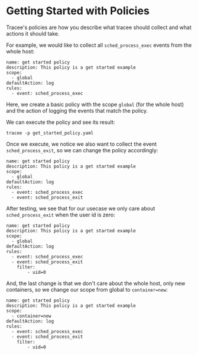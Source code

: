 # Getting Started with Policies

Tracee's policies are how you describe what tracee should collect and what actions it should take.

For example, we would like to collect all `sched_process_exec` events from the whole host:

```
name: get started policy
description: This policy is a get started example
scope:
  - global
defaultAction: log
rules:
  - event: sched_process_exec
```

Here, we create a basic policy with the scope `global` (for the whole host) and the action of logging the events that match the policy.

We can execute the policy and see its result:
```
tracee -p get_started_policy.yaml
```

Once we execute, we notice we also want to collect the event `sched_process_exit`, so we can change the policy accordingly:

```
name: get started policy
description: This policy is a get started example
scope:
  - global
defaultAction: log
rules:
  - event: sched_process_exec
  - event: sched_process_exit
```

After testing, we see that for our usecase we only care about `sched_process_exit` when the user id is zero:

```
name: get started policy
description: This policy is a get started example
scope:
  - global
defaultAction: log
rules:
  - event: sched_process_exec
  - event: sched_process_exit
    filter:
        - uid=0 
```

And, the last change is that we don't care about the whole host, only new containers, so we change our scope from global
to `container=new`:

```
name: get started policy
description: This policy is a get started example
scope:
  - container=new
defaultAction: log
rules:
  - event: sched_process_exec
  - event: sched_process_exit
    filter:
        - uid=0 
```
